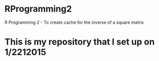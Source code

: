 # RProgramming2
R Programming 2 - To create cache for the inverse of a square matrix
# This is my repository that I set up on 1/2212015
